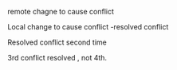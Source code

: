 remote chagne to cause conflict

 Local change to cause conflict
 -resolved conflict


 Resolved conflict second time

 3rd conflict resolved , not 4th. 
